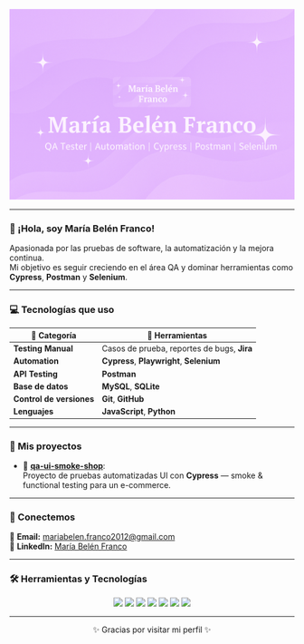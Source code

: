 <!-- Banner -->
<p align="center">
  <img src="https://github.com/mariabelenfranco1985/mariabelenfranco1985/blob/main/banner.png" alt="María Belén Franco Banner" width="800">
</p>

---

### 💫 ¡Hola, soy María Belén Franco!
Apasionada por las pruebas de software, la automatización y la mejora continua.  
Mi objetivo es seguir creciendo en el área QA y dominar herramientas como **Cypress**, **Postman** y **Selenium**.

---

### 💻 Tecnologías que uso

<div align="center">

| 🧠 Categoría | 🧰 Herramientas |
|--------------|----------------|
| **Testing Manual** | Casos de prueba, reportes de bugs, **Jira** |
| **Automation** | **Cypress**, **Playwright**, **Selenium** |
| **API Testing** | **Postman** |
| **Base de datos** | **MySQL**, **SQLite** |
| **Control de versiones** | **Git**, **GitHub** |
| **Lenguajes** | **JavaScript**, **Python** |

</div>

---

### 💎 Mis proyectos
- 🔹 [**qa-ui-smoke-shop**](https://github.com/mariabelenfranco1985/qa-ui-smoke-shop):  
  Proyecto de pruebas automatizadas UI con **Cypress** — smoke & functional testing para un e-commerce.

---

### 🧩 Conectemos
📧 **Email:** mariabelen.franco2012@gmail.com  
💼 **LinkedIn:** [María Belén Franco](https://www.linkedin.com/in/maria-belen-franco-396aab374/)

---

### 🛠️ Herramientas y Tecnologías

<p align="center">
  <img src="https://img.shields.io/badge/CYPRESS-8A2BE2?style=for-the-badge&logo=cypress&logoColor=white"/>
  <img src="https://img.shields.io/badge/POSTMAN-6A0DAD?style=for-the-badge&logo=postman&logoColor=white"/>
  <img src="https://img.shields.io/badge/SELENIUM-4B0082?style=for-the-badge&logo=selenium&logoColor=white"/>
  <img src="https://img.shields.io/badge/JIRA-2E0854?style=for-the-badge&logo=jira&logoColor=white"/>
  <img src="https://img.shields.io/badge/PYTHON-800080?style=for-the-badge&logo=python&logoColor=white"/>
  <img src="https://img.shields.io/badge/MYSQL-301934?style=for-the-badge&logo=mysql&logoColor=white"/>
  <img src="https://img.shields.io/badge/GITHUB-1C1C1C?style=for-the-badge&logo=github&logoColor=white"/>
</p>

---

<p align="center">✨ Gracias por visitar mi perfil ✨</p>

